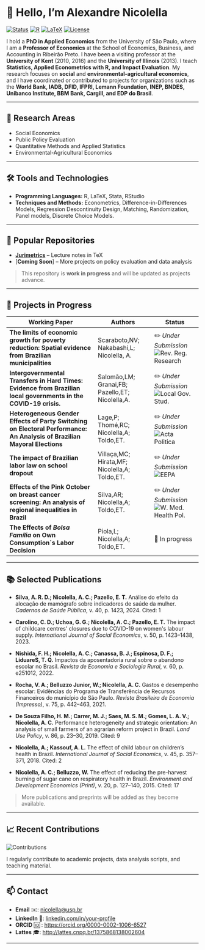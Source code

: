 # 👋 Hello, I’m Alexandre Nicolella

[![Status](https://img.shields.io/badge/Status-Work%20in%20Progress-yellow)]()
[![R](https://img.shields.io/badge/R-%3E%3D4.0-orange)](https://www.r-project.org/)
[![LaTeX](https://img.shields.io/badge/LaTeX-Project-lightgrey)](https://www.latex-project.org/)
[![License](https://img.shields.io/badge/License-USP-green.svg)](LICENSE)

I hold a **PhD in Applied Economics** from the University of São Paulo, where I am a **Professor of Economics** at the School of Economics, Business, and Accounting in Ribeirão Preto. I have been a visiting professor at the **University of Kent** (2010, 2016) and the **University of Illinois** (2013). I teach **Statistics, Applied Econometrics with R, and Impact Evaluation**. My research focuses on **social** and **environmental-agricultural economics**, and I have coordinated or contributed to projects for organizations such as the **World Bank, IADB, DFID, IFPRI, Lemann Foundation, INEP, BNDES, Unibanco Institute, BBM Bank, Cargill, and EDP do Brasil**.


---

## 🔭 Research Areas

- Social Economics  
- Public Policy Evaluation  
- Quantitative Methods and Applied Statistics  
- Environmental-Agricultural Economics 

---

## 🛠 Tools and Technologies

- **Programming Languages:** R, LaTeX, Stata, RStudio  
- **Techniques and Methods:** Econometrics, Difference-in-Differences Models, Regression Descontinuity Design, Matching, Randomization, Panel models, Discrete Choice Models.  

---

## 📂 Popular Repositories

- [**Jurimetrics**](https://anicolella.github.io/jurimetria/) – Lecture notes in TeX  
- [**Coming Soon**] – More projects on policy evaluation and data analysis  

> This repository is **work in progress** and will be updated as projects advance.

---

## 🚀 Projects in Progress

| Working Paper | Authors | Status |
|---------|-----------|--------|
| **The limits of economic growth for poverty reduction: Spatial evidence from Brazilian municipalities** | Scaraboto,NV; Nakabashi,L; Nicolella, A. |✏️ *Under Submission*![Rev. Reg. Research](https://img.shields.io/badge/J%20Econ%20Inequal-red)|
| **Intergovernmental Transfers in Hard Times: Evidence from Brazilian local governments in the COVID-19 crisis.** | Salomão,LM; Granai,FB; Pazello,ET;  Nicolella,A. | ✏️ *Under Submission*![Local Gov. Stud.](https://img.shields.io/badge/Local%20Gov.%20Stud.-red) |
| **Heterogeneous Gender Effects of Party Switching on Electoral Performance: An Analysis of Brazilian Mayoral Elections** | Lage,P; Thomé,RC; Nicolella,A; Toldo,ET. | ✏️ *Under Submission*![Acta Politica](https://img.shields.io/badge/Pol.%20Behavior.-red) |
| **The impact of Brazilian labor law on school dropout** | Villaça,MC; Hirata,MF; Nicolella,A; Toldo,ET. | ✏️ *Under Submission*![EEPA](https://img.shields.io/badge/EEPA.-red) |
| **Effects of the Pink October on breast cancer screening: An analysis of regional inequalities in Brazil** | Silva,AR; Nicolella,A; Toldo,ET. | ✏️ *Under Submission*![W. Med. Health Pol.](https://img.shields.io/badge/W.%20Med.%20Health%20Pol..-red) |
| **The Effects of *Bolsa Família* on Own Consumption´s Labor Decision** | Piola,L; Nicolella,A; Toldo,ET. | 🔄 In progress |

---

## 📚 Selected Publications

- **Silva, A. R. D.; Nicolella, A. C.; Pazello, E. T.** Análise do efeito da alocação de mamógrafo sobre indicadores de saúde da mulher. *Cadernos de Saúde Pública*, v. 40, p. 1423, 2024. Cited: 1  

- **Carolino, C. D.; Uchoa, G. G.; Nicolella, A. C.; Pazello, E. T.** The impact of childcare centres' closures due to COVID-19 on women's labour supply. *International Journal of Social Economics*, v. 50, p. 1423–1438, 2023.  

- **Nishida, F. H.; Nicolella, A. C.; Canassa, B. J.; Espinosa, D. F.; LiduareS, T. Q.** Impactos da aposentadoria rural sobre o abandono escolar no Brasil. *Revista de Economia e Sociologia Rural*, v. 60, p. e251012, 2022.  

- **Rocha, V. A.; Belluzzo Junior, W.; Nicolella, A. C.** Gastos e desempenho escolar: Evidências do Programa de Transferência de Recursos Financeiros do município de São Paulo. *Revista Brasileira de Economia (Impresso)*, v. 75, p. 442–463, 2021.  

- **De Souza Filho, H. M.; Carrer, M. J.; Saes, M. S. M.; Gomes, L. A. V.; Nicolella, A. C.** Performance heterogeneity and strategic orientation: An analysis of small farmers of an agrarian reform project in Brazil. *Land Use Policy*, v. 86, p. 23–30, 2019. Cited: 9  

- **Nicolella, A.; Kassouf, A. L.** The effect of child labour on children’s health in Brazil. *International Journal of Social Economics*, v. 45, p. 357–371, 2018. Cited: 2  

- **Nicolella, A. C.; Belluzzo, W.** The effect of reducing the pre-harvest burning of sugar cane on respiratory health in Brazil. *Environment and Development Economics (Print)*, v. 20, p. 127–140, 2015. Cited: 17

> More publications and preprints will be added as they become available.

---

## 📈 Recent Contributions

![Contributions](https://img.shields.io/badge/Contributions-61-green)  

I regularly contribute to academic projects, data analysis scripts, and teaching material.

---

## 📫 Contact

- **Email** ✉️: nicolella@usp.br  
- **LinkedIn** 🔗: [linkedin.com/in/your-profile](https://www.linkedin.com)  
- **ORCID** 🆔 :  https://orcid.org/0000-0002-1006-6527
- **Lattes** 🎓: http://lattes.cnpq.br/1375868138002604

---

